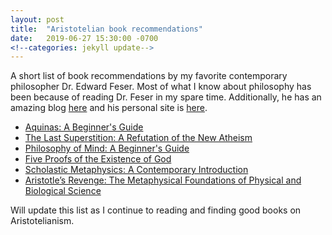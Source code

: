 ```yaml
---
layout: post
title:  "Aristotelian book recommendations"
date:   2019-06-27 15:30:00 -0700
<!--categories: jekyll update-->
---
```

A short list of book recommendations by my favorite contemporary philosopher Dr. Edward Feser. Most of what I know about philosophy has been because of reading Dr. Feser in my spare time. Additionally, he has an amazing blog [here](http://edwardfeser.blogspot.com) and his personal site is [here](http://www.edwardfeser.com).

* [Aquinas: A Beginner's Guide](https://www.amazon.com/Aquinas-Beginners-Guide-Edward-Feser/dp/1851686908)
* [The Last Superstition: A Refutation of the New Atheism](https://www.amazon.com/Last-Superstition-Refutation-New-Atheism/dp/1587314525)
* [Philosophy of Mind: A Beginner's Guide](https://www.amazon.com/Philosophy-Beginners-Guide-Edward-2006-10-20/dp/B01FIYWO5G)
* [Five Proofs of the Existence of God](https://www.amazon.com/Five-Proofs-Existence-Edward-Feser/dp/1621641333)
* [Scholastic Metaphysics: A Contemporary Introduction](https://www.amazon.com/Scholastic-Metaphysics-Contemporary-Introduction-Scholasticae/dp/3868385444)
* [Aristotle’s Revenge: The Metaphysical Foundations of Physical and Biological Science](https://www.amazon.com/Aristotles-Revenge-Metaphysical-Foundations-Biological/dp/3868382003)

Will update this list as I continue to reading and finding good books on Aristotelianism. 

<!--You’ll find this post in your `_posts` directory. Go ahead and edit it and re-build the site to see your changes. You can rebuild the site in many different ways, but the most common way is to run `jekyll serve`, which launches a web server and auto-regenerates your site when a file is updated.-->
<!---->
<!--To add new posts, simply add a file in the `_posts` directory that follows the convention `YYYY-MM-DD-name-of-post.ext` and includes the necessary front matter. Take a look at the source for this post to get an idea about how it works.-->
<!---->
<!--Jekyll also offers powerful support for code snippets:-->
<!---->
<!--{% highlight ruby %}-->
<!--def print_hi(name)-->
<!--  puts "Hi, #{name}"-->
<!--end-->
<!--print_hi('Tom')-->
<!--#=> prints 'Hi, Tom' to STDOUT.-->
<!--{% endhighlight %}-->
<!---->
<!--Check out the [Jekyll docs][jekyll-docs] for more info on how to get the most out of Jekyll. File all bugs/feature requests at [Jekyll’s GitHub repo][jekyll-gh]. If you have questions, you can ask them on [Jekyll Talk][jekyll-talk].-->
<!---->
<!--[jekyll-docs]: https://jekyllrb.com/docs/home-->
<!--[jekyll-gh]:   https://github.com/jekyll/jekyll-->
<!--[jekyll-talk]: https://talk.jekyllrb.com/-->
